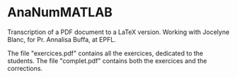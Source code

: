 # AnaNumMATLAB

Transcription of a PDF document to a LaTeX version.
Working with Jocelyne Blanc, for Pr. Annalisa Buffa, at EPFL.

The file "exercices.pdf" contains all the exercices, dedicated to the students.
The file "complet.pdf" contains both the exercices and the corrections. 
